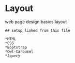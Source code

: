 # Layout
web page design basics layout 

	## setup linked from this file 
	
	*HTML 
	*CSS
	*Bootstrap
	*Owl-Carousel
	*Jquery

